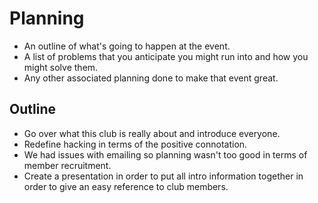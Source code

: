# Planning

- An outline of what's going to happen at the event.
- A list of problems that you anticipate you might run into and how you might
  solve them.
- Any other associated planning done to make that event great.

## Outline

- Go over what this club is really about and introduce everyone.
- Redefine hacking in terms of the positive connotation.
- We had issues with emailing so planning wasn't too good in terms of member
  recruitment.
- Create a presentation in order to put all intro information together in order
  to give an easy reference to club members.

